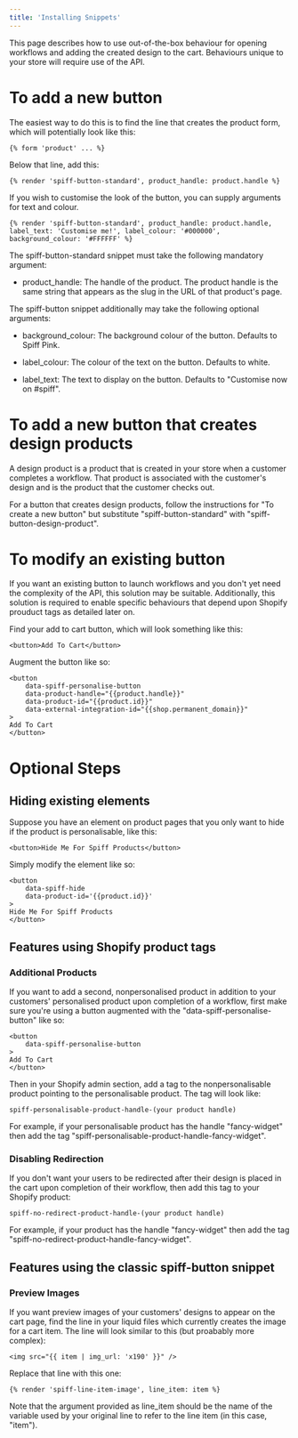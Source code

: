 ```yaml
---
title: 'Installing Snippets'
---
```


This page describes how to use out-of-the-box behaviour for opening workflows and adding the created design to the cart. Behaviours unique to your store will require use of the API.

# To add a new button

The easiest way to do this is to find the line that creates the product form, which will potentially look like this:

```{% form 'product' ... %}```

Below that line, add this:

```{% render 'spiff-button-standard', product_handle: product.handle %}```

If you wish to customise the look of the button, you can supply arguments for text and colour.

```{% render 'spiff-button-standard', product_handle: product.handle, label_text: 'Customise me!', label_colour: '#000000', background_colour: '#FFFFFF' %}```

The spiff-button-standard snippet must take the following mandatory argument:

- product_handle: The handle of the product. The product handle is the same string that appears as the slug in the URL of that product's page.

The spiff-button snippet additionally may take the following optional arguments:

- background_colour: The background colour of the button. Defaults to Spiff Pink.

- label_colour: The colour of the text on the button. Defaults to white.

- label_text: The text to display on the button. Defaults to "Customise now on #spiff".

# To add a new button that creates design products

A design product is a product that is created in your store when a customer completes a workflow. That product is associated with the customer's design and is the product that the customer checks out.

For a button that creates design products, follow the instructions for "To create a new button" but substitute "spiff-button-standard" with "spiff-button-design-product".

# To modify an existing button

If you want an existing button to launch workflows and you don't yet need the complexity of the API, this solution may be suitable. Additionally, this solution is required to enable specific behaviours that depend upon Shopify prouduct tags as detailed later on.

Find your add to cart button, which will look something like this:

```<button>Add To Cart</button>```

Augment the button like so:

```
<button
    data-spiff-personalise-button
    data-product-handle="{{product.handle}}"
    data-product-id="{{product.id}}"
    data-external-integration-id="{{shop.permanent_domain}}"
>
Add To Cart
</button>
```

# Optional Steps

## Hiding existing elements

Suppose you have an element on product pages that you only want to hide if the product is personalisable, like this:

```<button>Hide Me For Spiff Products</button>```

Simply modify the element like so:

```
<button
    data-spiff-hide
    data-product-id='{{product.id}}'
>
Hide Me For Spiff Products
</button>
```

## Features using Shopify product tags

### Additional Products

If you want to add a second, nonpersonalised product in addition to your customers' personalised product upon completion of a workflow, first make sure you're using a button augmented with the "data-spiff-personalise-button" like so:

```
<button
    data-spiff-personalise-button
>
Add To Cart
</button>
```

Then in your Shopify admin section, add a tag to the nonpersonalisable product pointing to the personalisable product. The tag will look like:

```spiff-personalisable-product-handle-(your product handle)```

For example, if your personalisable product has the handle "fancy-widget" then add the tag "spiff-personalisable-product-handle-fancy-widget".

### Disabling Redirection

If you don't want your users to be redirected after their design is placed in the cart upon completion of their workflow, then add this tag to your Shopify product:

```spiff-no-redirect-product-handle-(your product handle)```

For example, if your product has the handle "fancy-widget" then add the tag "spiff-no-redirect-product-handle-fancy-widget".

## Features using the classic spiff-button snippet

### Preview Images

If you want preview images of your customers' designs to appear on the cart page, find the line in your liquid files which currently creates the image for a cart item. The line will look similar to this (but proabably more complex):

```<img src="{{ item | img_url: 'x190' }}" />```

Replace that line with this one:

```{% render 'spiff-line-item-image', line_item: item %}```

Note that the argument provided as line_item should be the name of the variable used by your original line to refer to the line item (in this case, "item").
